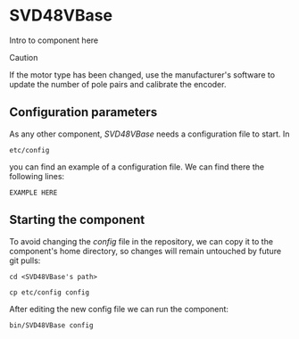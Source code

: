 # SVD48VBase
Intro to component here

> [!CAUTION]
> If the motor type has been changed, use the manufacturer's software to update the number of pole pairs and calibrate the encoder.


## Configuration parameters
As any other component, *SVD48VBase* needs a configuration file to start. In
```
etc/config
```
you can find an example of a configuration file. We can find there the following lines:
```
EXAMPLE HERE
```

## Starting the component
To avoid changing the *config* file in the repository, we can copy it to the component's home directory, so changes will remain untouched by future git pulls:

```
cd <SVD48VBase's path> 
```
```
cp etc/config config
```

After editing the new config file we can run the component:

```
bin/SVD48VBase config
```
